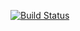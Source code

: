 [![Build Status](https://travis-ci.org/ptulugu/CSE110LAB5.svg?branch=master)](https://travis-ci.org/ptulugu/CSE110LAB5)
